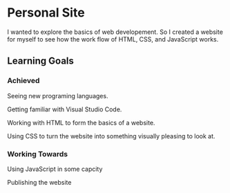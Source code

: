 # Personal Site
  I wanted to explore the basics of web developement. So I created a website for myself to see how the work flow of HTML, CSS, and JavaScript works.
## Learning Goals
  ### Achieved
  Seeing new programing languages.
  
  Getting familiar with Visual Studio Code.
  
  Working with HTML to form the basics of a website.
  
  Using CSS to turn the website into something visually pleasing to look at.
  
  ### Working Towards
  Using JavaScript in some capcity
  
  Publishing the website
  
  
